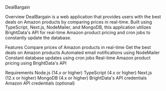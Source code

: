 DealBargain 


Overview
DealBargain is a web application that provides users with the best deals on Amazon products by comparing prices in real-time. Built using TypeScript, Next.js, NodeMailer, and MongoDB, this application utilizes BrightData's API for real-time Amazon product pricing and cron jobs to constantly update the database.

Features
Compare prices of Amazon products in real-time
Get the best deals on Amazon products
Automated email notifications using NodeMailer
Constant database updates using cron jobs
Real-time Amazon product pricing using BrightData's API


Requirements
Node.js (14.x or higher)
TypeScript (4.x or higher)
Next.js (12.x or higher)
MongoDB (4.x or higher)
BrightData's API credentials
Amazon API credentials (optional)
